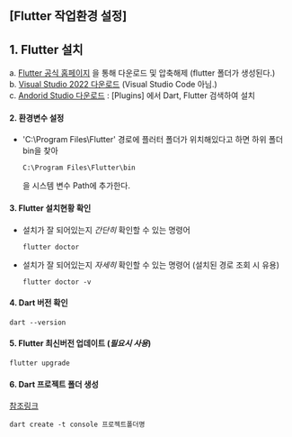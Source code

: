 ## [Flutter 작업환경 설정]

## 1. Flutter 설치
  a. [Flutter 공식 홈페이지](https://flutter-ko.dev/get-started/install) 을 통해 다운로드 및 압축해제 (flutter 폴더가 생성된다.)  
  b. [Visual Studio 2022 다운로드](https://visualstudio.microsoft.com/ko/vs/community/) (Visual Studio Code 아님.)  
  c. [Andorid Studio 다운로드](https://developer.android.com/studio/install) : [Plugins] 에서 Dart, Flutter 검색하여 설치

#### 2. 환경변수 설정
  - 'C:\Program Files\Flutter' 경로에 플러터 폴더가 위치해있다고 하면 하위 폴더 bin을 찾아
    ```
    C:\Program Files\Flutter\bin
    ```
    을 시스템 변수 Path에 추가한다.


#### 3. Flutter 설치현황 확인
  - 설치가 잘 되어있는지 *간단히*  확인할 수 있는 명령어
    ```
    flutter doctor
    ```
  - 설치가 잘 되어있는지 *자세히*  확인할 수 있는 명령어 (설치된 경로 조회 시 유용)
    ```
    flutter doctor -v
    ```

#### 4. Dart 버전 확인
  ```
  dart --version
  ```

#### 5. Flutter 최신버전 업데이트 (*필요시 사용*)
  ```
  flutter upgrade
  ```
  
#### 6. Dart 프로젝트 폴더 생성
[참조링크](https://dart.dev/tutorials/server/get-started#3-create-a-small-app)
  ```
  dart create -t console 프로젝트폴더명
  ```
